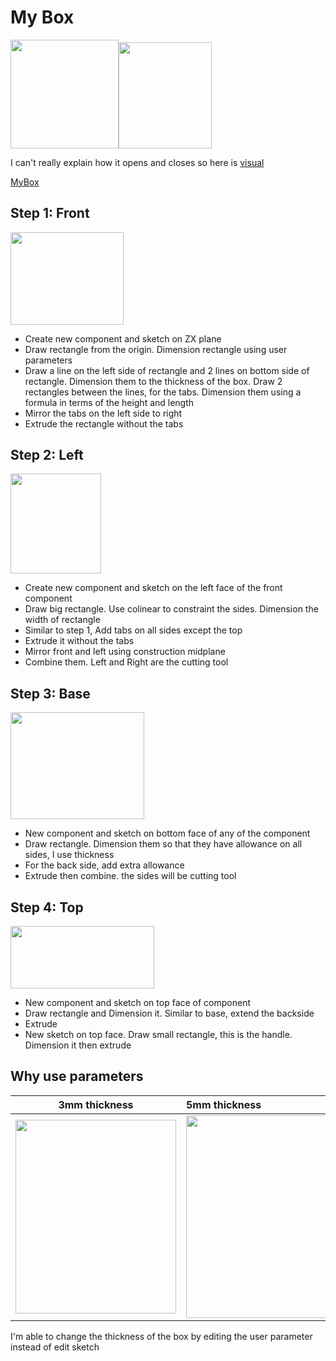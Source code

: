 # My Box

<img src="/EP1000/images/MyBox/mybox_close.png" style="width:172.75px;height:173.75px;"><img src="/EP1000/images/MyBox/mybox_open.png" style="width:149.25px;height:169.25px;">

I can't really explain how it opens and closes so here is [visual](https://youtu.be/Yc6Lb8bLGpo)

[MyBox](MyBox.f3d)

## Step 1: Front

<img src="/EP1000/images/MyBox/mybox_front.png" style="width:180.75px;height:148px;">

- Create new component and sketch on ZX plane
- Draw rectangle from the origin. Dimension rectangle using user parameters
- Draw a line on the left side of rectangle and 2 lines on bottom side of rectangle. Dimension them to the thickness of the box. Draw 2 rectangles between the lines, for the tabs. Dimension them using a formula in terms of the height and length
- Mirror the tabs on the left side to right
- Extrude the rectangle without the tabs

## Step 2: Left

<img src="/EP1000/images/MyBox/mybox_left.png" style="width:144.5px;height:160px;">

- Create new component and sketch on the left face of the front component
- Draw big rectangle. Use colinear to constraint the sides. Dimension the width of rectangle
- Similar to step 1, Add tabs on all sides except the top
- Extrude it without the tabs
- Mirror front and left using construction midplane
- Combine them. Left and Right are the cutting tool

## Step 3: Base

<img src="/EP1000/images/MyBox/mybox_base.png" style="width:214.25px;height:171.25px;">

- New component and sketch on bottom face of any of the component
- Draw rectangle. Dimension them so that they have allowance on all sides, I use thickness
- For the back side, add extra allowance
- Extrude then combine. the sides will be cutting tool

## Step 4: Top

<img src="/EP1000/images/MyBox/mybox_top.png" style="width:229.75px;height:99.5px;">

- New component and sketch on top face of component
- Draw rectangle and Dimension it. Similar to base, extend the backside
- Extrude
- New sketch on top face. Draw small rectangle, this is the handle. Dimension it then extrude

## Why use parameters

|    3mm thickness    |       5mm thickness        |
|--------|:------------------------------------------------|
| <img src="/EP1000/images/MyBox/mybox_3mm.png" style="width:257px;height:310px;">  | 	<img src="/EP1000/images/MyBox/mybox_5mm.png" style="width:240px;height:324.5px;"> |

I'm able to change the thickness of the box by editing the user parameter instead of edit sketch
